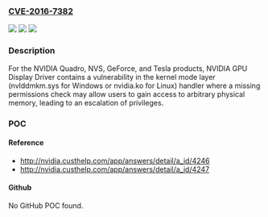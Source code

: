 ### [CVE-2016-7382](https://cve.mitre.org/cgi-bin/cvename.cgi?name=CVE-2016-7382)
![](https://img.shields.io/static/v1?label=Product&message=Quadro%2C%20NVS%2C%20GeForce%2C%20and%20Tesla%20(all%20versions)&color=blue)
![](https://img.shields.io/static/v1?label=Version&message=n%2Fa&color=blue)
![](https://img.shields.io/static/v1?label=Vulnerability&message=Incorrect%20Access%20Control&color=brighgreen)

### Description

For the NVIDIA Quadro, NVS, GeForce, and Tesla products, NVIDIA GPU Display Driver contains a vulnerability in the kernel mode layer (nvlddmkm.sys for Windows or nvidia.ko for Linux) handler where a missing permissions check may allow users to gain access to arbitrary physical memory, leading to an escalation of privileges.

### POC

#### Reference
- http://nvidia.custhelp.com/app/answers/detail/a_id/4246
- http://nvidia.custhelp.com/app/answers/detail/a_id/4247

#### Github
No GitHub POC found.

